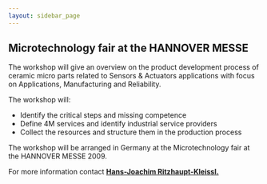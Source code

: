 ```yaml
---
layout: sidebar_page
---
```


## Microtechnology fair at the HANNOVER MESSE

The workshop will give an overview on the product development process of ceramic micro parts related to Sensors & Actuators applications with focus on Applications, Manufacturing and Reliability.

The workshop will:
 
* Identify the critical steps and missing competence  
* Define 4M services and identify industrial service providers  
* Collect the resources and structure them in the production process  

The workshop will be arranged in Germany at the Microtechnology fair at the HANNOVER MESSE 2009.

For more information contact <a href="mailto:Hans-Joachim.Ritzhaupt-Kleissl@imf.fzk.de">**Hans-Joachim Ritzhaupt-Kleissl.**</a>